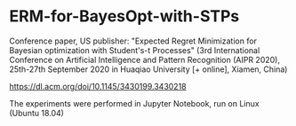 # ERM-for-BayesOpt-with-STPs
Conference paper, US publisher: "Expected Regret Minimization for Bayesian optimization with Student's-t Processes" (3rd International Conference on Artificial Intelligence and Pattern Recognition (AIPR 2020), 25th-27th September 2020 in Huaqiao University [+ online], Xiamen, China)

https://dl.acm.org/doi/10.1145/3430199.3430218

The experiments were performed in Jupyter Notebook, run on Linux (Ubuntu 18.04)
